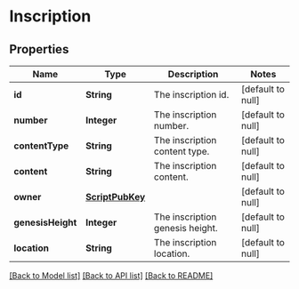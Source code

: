 # Inscription
## Properties

| Name | Type | Description | Notes |
|------------ | ------------- | ------------- | -------------|
| **id** | **String** | The inscription id. | [default to null] |
| **number** | **Integer** | The inscription number. | [default to null] |
| **contentType** | **String** | The inscription content type. | [default to null] |
| **content** | **String** | The inscription content. | [default to null] |
| **owner** | [**ScriptPubKey**](ScriptPubKey.md) |  | [default to null] |
| **genesisHeight** | **Integer** | The inscription genesis height. | [default to null] |
| **location** | **String** | The inscription location. | [default to null] |

[[Back to Model list]](../README.md#documentation-for-models) [[Back to API list]](../README.md#documentation-for-api-endpoints) [[Back to README]](../README.md)

